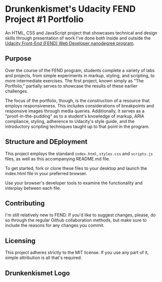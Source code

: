 # Drunkenkismet's Udacity FEND Project #1 Portfolio</h1>

An HTML, CSS and JavaScript project that showcases technical and design skills through presentation of work I've done both inside and outside the <a href="https://www.udacity.com/course/front-end-web-developer-nanodegree--nd001?gclid=Cj0KCQjw_ZrXBRDXARIsAA8KauQsypAOTlpha3ku6W6n3XNbn2rDIckjMuE850oIK3NoN5upPpPLMu0aAj6GEALw_wcB">Udacity Front-End (FEND) Web Developer nanodegree program</a>.

## Purpose

Over the course of the FEND program, students complete a variety of labs and projects, from simple experiments in markup, styling, and scripting, to more intermediate exercises. The first project, known simply as "The Portfolio," partially serves to showcase the results of these earlier challenges. 

The focus of the portfolio, though, is the construction of a resource that employs responsiveness. This includes considerations of breakpoints and responsive images through media queries. Additionally, it serves as a "proof-in-the-pudding" as to a student's knowledge of markup, ARIA compliance, styling, adherence to Udacity's style guide, and the introductory scripting techniques taught up to that point in the program.

## Structure and DEployment

This project employs the standard `index.html`, `styles.css` and `scripts.js` files, as well as this accompanying README.md file. 

To get started, fork or clone these files to your desktop and launch the index.html file in your preferred browser. 

Use your browser's developer tools to examine the functionality and interplay between each file.

## Contributing

I'm still relatively new to FEND. If you'd like to suggest changes, please, do so through the regular Github collaboration methods, but make sure to include the reasons for any changes you commit. 

## Licensing

This project adheres strictly to the MIT license. If you use any part of it, simple attribution is all that's required. 

## Drunkenkismet Logo


